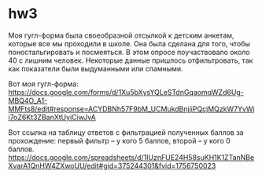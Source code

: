 # hw3

Моя гугл-форма была своеобразной отсылкой к детским анкетам, которые все мы проходили в школе. Она была сделана для того, чтобы поностальгировать и посмеяться. В этом опросе поучаствовало около 40 с лишним человек. Некоторые данные пришлось отфильтровать, так как показатели были выдуманными или спамными. 

Вот моя гугл-форма: https://docs.google.com/forms/d/1Xu5bXysYQLeSTdnGqaomqWZd6Ug-MBQ4O_A1-MMFts8/edit#response=ACYDBNh57F9bM_UCMukdBnjjiPQcjMQzkW7YvWji7oZ6Kt3ZBanXtUyiCiwJvA

Вот ссылка на таблицу ответов с фильтрацией полученных баллов за прохождение: первый фильтр – у кого 5 баллов, второй – у кого 0 баллов. https://docs.google.com/spreadsheets/d/1IUznFUE24H58suKH1K1ZTanNBeXvarA1QnHW4ZXwoUU/edit#gid=375244301&fvid=1756750023

